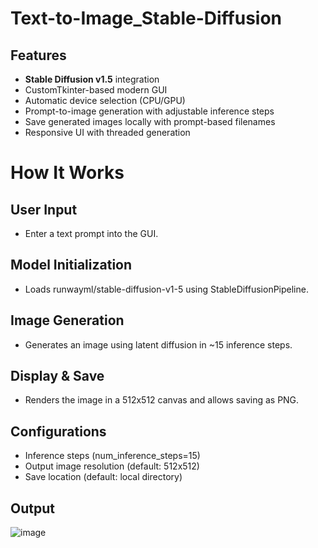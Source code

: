 # Text-to-Image_Stable-Diffusion
##  Features
-  **Stable Diffusion v1.5** integration
-  CustomTkinter-based modern GUI
-  Automatic device selection (CPU/GPU)
-  Prompt-to-image generation with adjustable inference steps
-  Save generated images locally with prompt-based filenames
-  Responsive UI with threaded generation
  # How It Works
## User Input
- Enter a text prompt into the GUI.

## Model Initialization
- Loads runwayml/stable-diffusion-v1-5 using StableDiffusionPipeline.

## Image Generation
- Generates an image using latent diffusion in ~15 inference steps.

## Display & Save
- Renders the image in a 512x512 canvas and allows saving as PNG.
## Configurations
- Inference steps (num_inference_steps=15)
- Output image resolution (default: 512x512)
- Save location (default: local directory)
## Output
![image](https://github.com/user-attachments/assets/6ec43670-ca60-4074-8a4a-869108820d8e)
